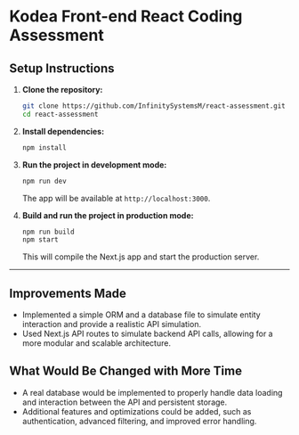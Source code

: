 # Kodea Front-end React Coding Assessment

## Setup Instructions

1. **Clone the repository:**

   ```bash
   git clone https://github.com/InfinitySystemsM/react-assessment.git
   cd react-assessment
   ```

2. **Install dependencies:**

   ```bash
   npm install
   ```

3. **Run the project in development mode:**

   ```bash
   npm run dev
   ```

   The app will be available at `http://localhost:3000`.

4. **Build and run the project in production mode:**

   ```bash
   npm run build
   npm start
   ```

   This will compile the Next.js app and start the production server.

---

## Improvements Made

- Implemented a simple ORM and a database file to simulate entity interaction and provide a realistic API simulation.
- Used Next.js API routes to simulate backend API calls, allowing for a more modular and scalable architecture.

## What Would Be Changed with More Time

- A real database would be implemented to properly handle data loading and interaction between the API and persistent storage.
- Additional features and optimizations could be added, such as authentication, advanced filtering, and improved error handling.
